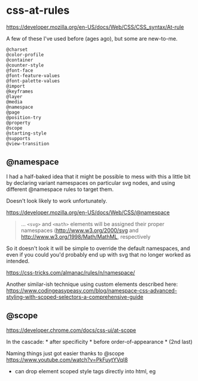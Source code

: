 css-at-rules
============

https://developer.mozilla.org/en-US/docs/Web/CSS/CSS_syntax/At-rule

A few of these I've used before (ages ago), but some are new-to-me.


	@charset
	@color-profile
	@container
	@counter-style
	@font-face
	@font-feature-values
	@font-palette-values
	@import
	@keyframes
	@layer
	@media
	@namespace
	@page
	@position-try
	@property
	@scope
	@starting-style
	@supports
	@view-transition




@namespace
----------

I had a half-baked idea that it might be possible to mess with this a little bit by declaring variant namespaces on particular svg nodes, and using different @namespace rules to target them.

Doesn't look likely to work unfortunately.

https://developer.mozilla.org/en-US/docs/Web/CSS/@namespace

>... `<svg>` and `<math>` elements will be assigned their proper namespaces (http://www.w3.org/2000/svg and http://www.w3.org/1998/Math/MathML, respectively

So it doesn't look it will be simple to override the default namespaces, and even if you could you'd probably end up with svg that no longer worked as intended.

https://css-tricks.com/almanac/rules/n/namespace/

Another similar-ish technique using custom elements described here:
https://www.codingeasypeasy.com/blog/namespace-css-advanced-styling-with-scoped-selectors-a-comprehensive-guide


@scope
------

https://developer.chrome.com/docs/css-ui/at-scope

In the cascade:
	* after specificity
	* before order-of-appearance
	* (2nd last)




Naming things just got easier thanks to @scope
https://www.youtube.com/watch?v=PkFuytYVqI8


* can drop element scoped style tags directly into html, eg
	<parent-element>
		<style>
			@scope {
				rulesets
			}
		</style>
	</parent-element>


